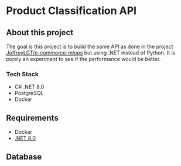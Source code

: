 # Product Classification API

## About this project

The goal is this project is to build the same API as done in the project [JoffreyLGT/e-commerce-mlops](https://github.com/JoffreyLGT/e-commerce-mlops?tab=readme-ov-file#backend-q&a) but using .NET instead of Python.
It is purely an experiment to see if the performance would be better.

### Tech Stack

- C# .NET 8.0
- PostgreSQL
- Docker

## Requirements

- Docker
- [.NET 8.0](https://dotnet.microsoft.com/en-us/download/dotnet/8.0)

## Database

